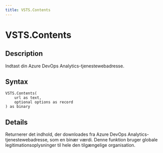```yaml
---
title: VSTS.Contents
---
```


# VSTS.Contents


## Description

Indtast din Azure DevOps Analytics-tjenestewebadresse.


## Syntax

```powerquery
VSTS.Contents(
    url as text,
    optional options as record
) as binary
```


## Details

Returnerer det indhold, der downloades fra Azure DevOps Analytics-tjenestewebadresse, som en binær værdi. Denne funktion bruger globale legitimationsoplysninger til hele den tilgængelige organisation.


